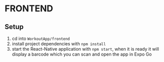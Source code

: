 # FRONTEND

## Setup

1. cd into `WorkoutApp/frontend`
2. install project dependencies with `npm install`
3. start the React-Native application with `npm start`, when it is ready it will display a barcode which you can scan and open the app in Expo Go
